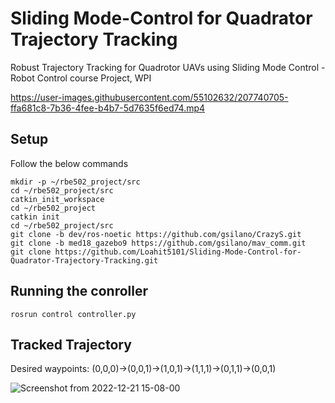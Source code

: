# Sliding Mode-Control for Quadrator Trajectory Tracking

Robust Trajectory Tracking for Quadrotor UAVs using Sliding Mode Control - Robot Control course Project, WPI




https://user-images.githubusercontent.com/55102632/207740705-ffa681c8-7b36-4fee-b4b7-5d7635f6ed74.mp4





## Setup
 Follow the below commands 
```
mkdir -p ~/rbe502_project/src
cd ~/rbe502_project/src
catkin_init_workspace 
cd ~/rbe502_project
catkin init
cd ~/rbe502_project/src
git clone -b dev/ros-noetic https://github.com/gsilano/CrazyS.git
git clone -b med18_gazebo9 https://github.com/gsilano/mav_comm.git
git clone https://github.com/Loahit5101/Sliding-Mode-Control-for-Quadrator-Trajectory-Tracking.git
```
## Running the conroller
```
rosrun control controller.py
```
## Tracked Trajectory

Desired waypoints: (0,0,0)->(0,0,1)->(1,0,1)->(1,1,1)->(0,1,1)->(0,0,1)


![Screenshot from 2022-12-21 15-08-00](https://user-images.githubusercontent.com/55102632/208994103-4a8ab2a9-95f5-459f-bfec-c0a7fb8d575a.png)





